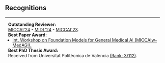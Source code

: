 ## Recognitions
---

<h4 style="margin:0 10px 0; display: inline-block;">Outstanding Reviewer:</h4>
<div style="text-align: justify; margin:0 10px 0;">
<a href="https://conferences.miccai.org/2024/en/MICCAI-2024-OUTSTANDING-REVIEWER-AWARDS.html"><autocolor>MICCAI'24</autocolor></a> -
<a href="https://2024.midl.io/awards"><autocolor>MIDL'24</autocolor></a> -
<a href="https://conferences.miccai.org/2023/en/MICCAI-2023-OUTSTANDING-REVIEWERS-AWARDS.html"><autocolor>MICCAI'23</autocolor></a>.
</div>

<h4 style="margin:0 10px 0;">Best Paper Award:</h4>
<ul style="margin:0 0 0px;">
  <li>
  <a href="https://medagi2023.github.io/#/"><autocolor>Int. Workshop on Foundation Models for General Medical AI (MICCAIw-MedAGI).</autocolor></a>
  </li>
</ul>

<h4 style="margin:0 10px 0; display: inline-block;"> Best PhD Thesis Award:</h4> 
<div style="text-align: justify; margin:0 10px 0;">
Received from Universitat Politècnica de València <a href="https://www.upv.es/entidades/edoctorado/download/32421"><autocolor>(Rank: 3/112)</autocolor></a>. 
</div>
